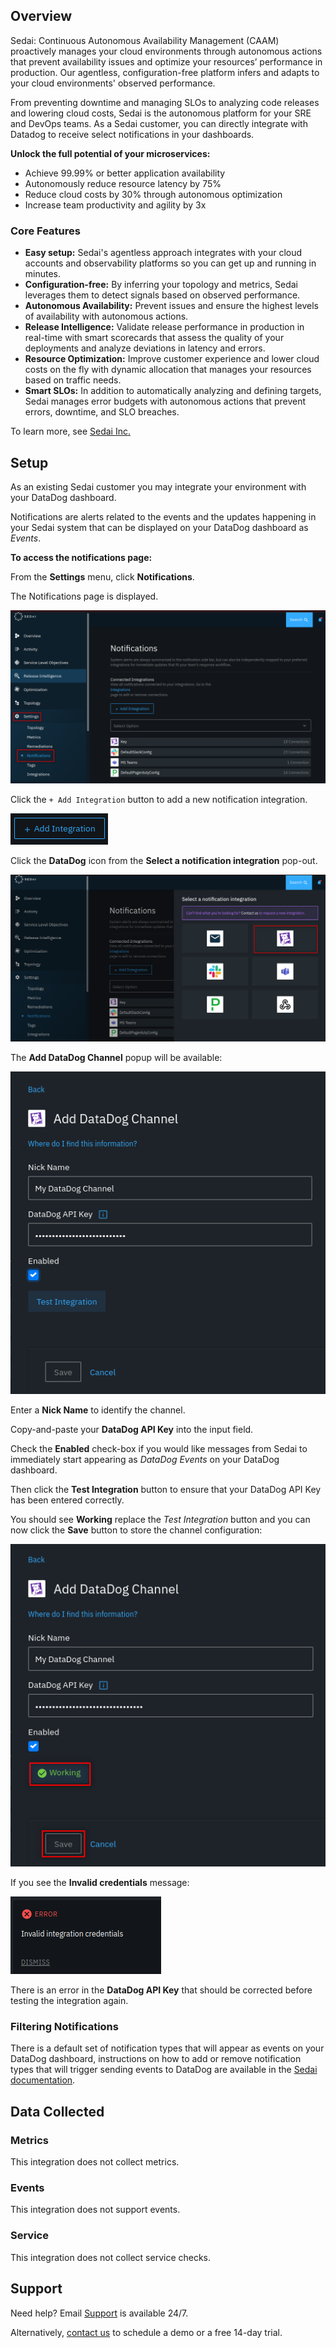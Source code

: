 ## Overview

Sedai: Continuous Autonomous Availability Management (CAAM) proactively manages your cloud environments through autonomous actions that prevent availability issues and optimize your resources’ performance in production. Our agentless, configuration-free platform infers and adapts to your cloud environments' observed performance.

From preventing downtime and managing SLOs to analyzing code releases and lowering cloud costs, Sedai is the autonomous platform for your SRE and DevOps teams. As a Sedai customer, you can directly integrate with Datadog to receive select notifications in your dashboards.

**Unlock the full potential of your microservices:**
* Achieve 99.99% or better application availability
* Autonomously reduce resource latency by 75%
* Reduce cloud costs by 30% through autonomous optimization
* Increase team productivity and agility by 3x

### Core Features

* **Easy setup:** Sedai's agentless approach integrates with your cloud accounts and observability platforms so you can get up and running in minutes.
* **Configuration-free:** By inferring your topology and metrics, Sedai leverages them to detect signals based on observed performance.
* **Autonomous Availability:** Prevent issues and ensure the highest levels of availability with autonomous actions.
* **Release Intelligence:** Validate release performance in production in real-time with smart scorecards that assess the quality of your deployments and analyze deviations in latency and errors.
* **Resource Optimization:** Improve customer experience and lower cloud costs on the fly with dynamic allocation that manages your resources based on traffic needs.
* **Smart SLOs:** In addition to automatically analyzing and defining targets, Sedai manages error budgets with autonomous actions that prevent errors, downtime, and SLO breaches.

To learn more, see [Sedai Inc.][1]

## Setup
As an existing Sedai customer you may integrate your environment with your DataDog dashboard.

Notifications are alerts related to the events and the updates happening in your Sedai system that can be displayed on your DataDog dashboard as *Events*.

**To access the notifications page:**

From the **Settings** menu, click **Notifications**.

The Notifications page is displayed.

![Settings → Notifications](images/Notifications.png)

Click the `+ Add Integration` button to add a new notification integration.

![+ Add Integration](images/Add_Intgegration_button.png)

Click the **DataDog** icon from the **Select a notification integration** pop-out.

![Select DataDog](images/Select_DataDog.png)

The **Add DataDog Channel** popup will be available:

![Add DataDog Channel](images/Add_DataDog_Channel.png)

Enter a **Nick Name** to identify the channel.

Copy-and-paste your **DataDog API Key** into the input field.

Check the **Enabled** check-box if you would like messages from Sedai to immediately start appearing as *DataDog Events* on your DataDog dashboard.

Then click the **Test Integration** button to ensure that your DataDog API Key has been entered correctly.

You should see **Working** replace the *Test Integration* button and you can now click the **Save** button to store the channel configuration:

![Working](images/Add_DataDog_Channel-Working_REC.png)

If you see the **Invalid credentials** message:

![Invalid Credentials](images/Invalid_credentials.png)

There is an error in the **DataDog API Key** that should be corrected before testing the integration again.

### Filtering Notifications

There is a default set of notification types that will appear as events on your DataDog dashboard, instructions on how to add or remove notification types that will trigger sending events to DataDog are available in the [Sedai documentation][2].


## Data Collected

### Metrics

This integration does not collect metrics.

### Events

This integration does not support events.

### Service

This integration does not collect service checks.

## Support

Need help? Email [Support][3] is available 24/7.

Alternatively, [contact us][4] to schedule a demo or a free 14-day trial.


[1]: https://www.sedai.io
[2]: https://sedai.gitbook.io/sedai/sedai-user-guide/controls/notifications
[3]: mailto:support@sedai.io
[4]: https://www.sedai.io/contact
